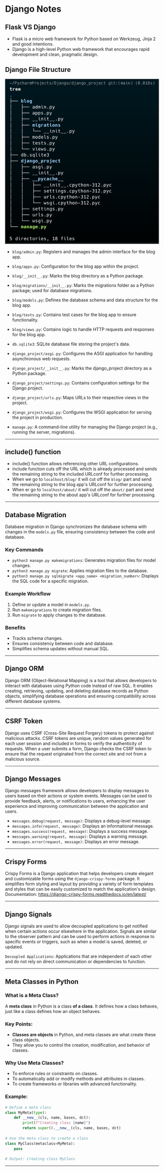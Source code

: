 # Django Notes

## Flask VS Django

- Flask is a micro web framework for Python based on Werkzeug, Jinja 2 and good intentions.
- Django is a high-level Python web framework that encourages rapid development and clean, pragmatic design.

## Django File Structure

![img.png](django-tree-structure.png)

- `blog/admin.py`: Registers and manages the admin interface for the blog app.

- `blog/apps.py`: Configuration for the blog app within the project.

- `blog/__init__.py`: Marks the blog directory as a Python package.

- `blog/migrations/__init__.py`: Marks the migrations folder as a Python package; used for database migrations.

- `blog/models.py`: Defines the database schema and data structure for the blog app.

- `blog/tests.py`: Contains test cases for the blog app to ensure functionality.

- `blog/views.py`: Contains logic to handle HTTP requests and responses for the blog app.

- `db.sqlite3`: SQLite database file storing the project's data.

- `django_project/asgi.py`: Configures the ASGI application for handling asynchronous web requests.

- `django_project/__init__.py`: Marks the django_project directory as a Python package.

- `django_project/settings.py`: Contains configuration settings for the Django project.

- `django_project/urls.py`: Maps URLs to their respective views in the project.

- `django_project/wsgi.py`: Configures the WSGI application for serving the project in production.

- `manage.py`: A command-line utility for managing the Django project (e.g., running the server, migrations).

---
## include() function
- include() function allows referencing other URL configurations.
- include function cuts off the URL which is already processed and sends the remaining string to the included URLconf for further processing.
- When we go to `localhost/blog/` it will cut off the `blog/` part and send the remaining string to the blog app's URLconf for further processing.
- When er go to `localhost/about/` it will cut off the `about/` part and send the remaining string to the about app's URLconf for further processing.

---
## Database Migration

Database migration in Django synchronizes the database schema with changes in the `models.py` file, ensuring consistency between the code and database.

### Key Commands
- `python3 manage.py makemigrations`: Generates migration files for model changes.
- `python3 manage.py migrate`: Applies migration files to the database.
- `python3 manage.py sqlmigrate <app_name> <migration_number>`: Displays the SQL code for a specific migration.

### Example Workflow
1. Define or update a model in `models.py`.
2. Run `makemigrations` to create migration files.
3. Run `migrate` to apply changes to the database.

### Benefits
- Tracks schema changes.
- Ensures consistency between code and database.
- Simplifies schema updates without manual SQL.
---

## Django ORM

Django ORM (Object-Relational Mapping) is a tool that allows developers to interact with databases using Python code instead of raw SQL. It enables creating, retrieving, updating, and deleting database records as Python objects, simplifying database operations and ensuring compatibility across different database systems.

---
## CSRF Token
Django uses CSRF (Cross-Site Request Forgery) tokens to protect against malicious attacks. CSRF tokens are unique, random values generated for each user session and included in forms to verify the authenticity of requests. When a user submits a form, Django checks the CSRF token to ensure that the request originated from the correct site and not from a malicious source.

---
## Django Messages
Django messages framework allows developers to display messages to users based on their actions or system events. Messages can be used to provide feedback, alerts, or notifications to users, enhancing the user experience and improving communication between the application and users.

- `messages.debug(request, message)`: Displays a debug-level message.
- `messages.info(request, message)`: Displays an informational message.
- `messages.success(request, message)`: Displays a success message.
- `messages.warning(request, message)`: Displays a warning message.
- `messages.error(request, message)`: Displays an error message.

---
## Crispy Forms
Crispy Forms is a Django application that helps developers create elegant and customizable forms using the `django-crispy-forms` package. It simplifies form styling and layout by providing a variety of form templates and styles that can be easily customized to match the application's design.
Documentation: https://django-crispy-forms.readthedocs.io/en/latest/

---
## Django Signals
Django signals are used to allow decoupled applications to get notified when certain actions occur elsewhere in the application. Signals are similar to the observer pattern and can be used to perform actions in response to specific events or triggers, such as when a model is saved, deleted, or updated.

`Decoupled Applications`: Applications that are independent of each other and do not rely on direct communication or dependencies to function.

---
## Meta Classes in Python

### What is a Meta Class?
A **meta class** in Python is a class **of a class**. It defines how a class behaves, just like a class defines how an object behaves.

### Key Points:
- **Classes are objects** in Python, and meta classes are what create these class objects.
- They allow you to control the creation, modification, and behavior of classes.

### Why Use Meta Classes?
- To enforce rules or constraints on classes.
- To automatically add or modify methods and attributes in classes.
- To create frameworks or libraries with advanced functionality.

### Example:
```python
# Define a meta class
class MyMeta(type):
    def __new__(cls, name, bases, dct):
        print(f"Creating class {name}")
        return super().__new__(cls, name, bases, dct)

# Use the meta class to create a class
class MyClass(metaclass=MyMeta):
    pass

# Output: Creating class MyClass
```
---
